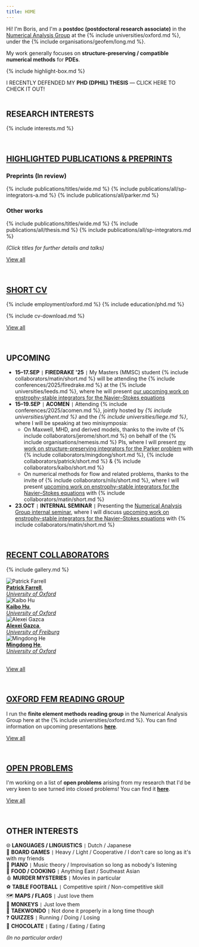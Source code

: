 ```yaml
---
title: HOME
---
```


Hi!
I'm Boris, and I'm a **postdoc (postdoctoral research associate)** in the [Numerical Analysis Group](https://www.maths.ox.ac.uk/groups/numerical-analysis/) at the {% include universities/oxford.md %}, under the {% include organisations/geofem/long.md %}.

My work generally focuses on **structure-preserving / compatible numerical methods** for **PDEs**.

{% include highlight-box.md %}
<div class="highlight-box" onclick="window.location.href='/assets/pdf/thesis.pdf';">
    I RECENTLY DEFENDED MY <b>PHD (DPHIL) THESIS</b> — CLICK HERE TO CHECK IT OUT!
</div>

<!-- <div style="background: repeating-linear-gradient(135deg, #B3532A, #B3532A 10px, #9d4925 10px, #9d4925 20px); color: #FBF6E5; padding: 20px; text-align: center; width: 80%; margin: 0 auto; border-radius: 10px;"><b>
    I'm also currently on the postdoc job market!
</b></div> -->

<br>

## RESEARCH INTERESTS

{% include interests.md %}

<br>

## [HIGHLIGHTED PUBLICATIONS & PREPRINTS](/publications/)

### Preprints (In review)

{% include publications/titles/wide.md %}
{% include publications/all/sp-integrators-a.md %}
{% include publications/all/parker.md %}

### Other works

{% include publications/titles/wide.md %}
{% include publications/all/thesis.md %}
{% include publications/all/sp-integrators.md %}

*(Click titles for further details and talks)*

[View all](/publications/)

<br>

## [SHORT CV](/cv/)

{% include employment/oxford.md %}
{% include education/phd.md %}

{% include cv-download.md %}

[View all](/cv/)

<br>

## UPCOMING

<!-- ### 2025 -->
- **15–17.SEP** <code>&#124;</code> **FIREDRAKE '25** <code>&#124;</code> My Masters (MMSC) student {% include collaborators/matin/short.md %} will be attending the {% include conferences/2025/firedrake.md %} at the {% include universities/leeds.md %}, where he will present [our upcoming work on enstrophy-stable integrators for the Navier–Stokes equations](/publications/enstrophy/)
- **15–19.SEP** <code>&#124;</code> **ACOMEN** <code>&#124;</code> Attending {% include conferences/2025/acomen.md %}, jointly hosted by *{% include universities/ghent.md %}* and the *{% include universities/liege.md %}*, where I will be speaking at two minisymposia:
  - On Maxwell, MHD, and derived models, thanks to the invite of {% include collaborators/jerome/short.md %} on behalf of the {% include organisations/nemesis.md %} PIs, where I will present [my work on structure-preserving integrators for the Parker problem](/publications/parker/) with {% include collaborators/mingdong/short.md %}, {% include collaborators/patrick/short.md %} & {% include collaborators/kaibo/short.md %}
  - On numerical methods for flow and related problems, thanks to the invite of {% include collaborators/nils/short.md %}, where I will present [upcoming work on enstrophy-stable integrators for the Navier–Stokes equations](/publications/enstrophy/) with {% include collaborators/matin/short.md %}
- **23.OCT** <code>&#124;</code> **INTERNAL SEMINAR** <code>&#124;</code> Presenting the [Numerical Analysis Group internal seminar](https://www.maths.ox.ac.uk/events/list/670), where I will discuss [upcoming work on enstrophy-stable integrators for the Navier–Stokes equations](/publications/enstrophy/) with {% include collaborators/matin/short.md %}

<!-- *(\*provisional)* -->

<br>

## [RECENT COLLABORATORS](/collaborators/)

{% include gallery.md %}

<div class="gallery">
    <div class="gallery-item">
        <img src="{{ '/assets/img/collaborators/patrick.jpg' | relative_url }}" alt="Patrick Farrell">
        <div class="caption"><a href="https://pefarrell.org/"><b>Patrick Farrell</b></a>, <br> <a href="https://www.maths.ox.ac.uk/"><em>University of Oxford</em></a></div>
    </div>
    <div class="gallery-item">
        <img src="{{ '/assets/img/collaborators/kaibo.jpg' | relative_url }}" alt="Kaibo Hu">
        <div class="caption"><a href="https://kaibohu.github.io/"><b>Kaibo Hu</b></a>, <br> <a href="https://www.maths.ox.ac.uk/"><em>University of Oxford</em></a></div>
    </div>
    <div class="gallery-item">
        <img src="{{ '/assets/img/collaborators/alexei.jpeg' | relative_url }}" alt="Alexei Gazca">
        <div class="caption"><a href="https://gazcaorozco.github.io/home/"><b>Alexei Gazca</b></a>, <br> <a href="https://www.math.uni-freiburg.de/index.html"><em>University of Freiburg</em></a></div>
    </div>
    <div class="gallery-item">
        <img src="{{ '/assets/img/collaborators/mingdong.png' | relative_url }}" alt="Mingdong He">
        <div class="caption"><a href="https://sites.google.com/view/mingdonghe/home/"><b>Mingdong He</b></a>, <br> <a href="https://www.maths.ox.ac.uk/"><em>University of Oxford</em></a></div>
    </div>
</div>

<br>

[View all](/collaborators/)

<br>

## [OXFORD FEM READING GROUP](/reading-group/)

I run the **finite element methods reading group** in the Numerical Analysis Group here at the {% include universities/oxford.md %}.
You can find information on upcoming presentations **[here](/reading-group/)**.

[View all](/reading-group/)

<br>

## [OPEN PROBLEMS](/open-problems/)

I'm working on a list of **open problems** arising from my research that I'd be very keen to see turned into closed problems!
You can find it **[here](/open-problems/)**.

[View all](/open-problems/)

<br>

## OTHER INTERESTS

🌐 **LANGUAGES / LINGUISTICS** <code>&#124;</code> Dutch / Japanese <br>
🎲 **BOARD GAMES** <code>&#124;</code> Heavy / Light / Cooperative / I don't care so long as it's with my friends <br>
🎹 **PIANO** <code>&#124;</code> Music theory / Improvisation so long as nobody's listening <br>
🍴 **FOOD / COOKING** <code>&#124;</code> Anything East / Southeast Asian <br>
🩸 **MURDER MYSTERIES** <code>&#124;</code> Movies in particular <br>
⚽ **TABLE FOOTBALL** <code>&#124;</code> Competitive spirit / Non-competitive skill <br>
🗺️ **MAPS / FLAGS** <code>&#124;</code> Just love them <br>
🐒 **MONKEYS** <code>&#124;</code> Just love them <br>
🥋 **TAEKWONDO** <code>&#124;</code> Not done it properly in a long time though <br>
❓ **QUIZZES** <code>&#124;</code> Running / Doing / Losing <br>
🍫 **CHOCOLATE** <code>&#124;</code> Eating / Eating / Eating <br>

*(In no particular order)*